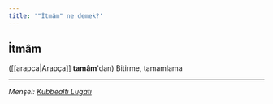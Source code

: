```yaml
---
title: '"İtmâm" ne demek?'
---
```


## İtmâm
([[arapca|Arapça]] **tamâm**'dan) Bitirme, tamamlama 

---
*Menşei: [Kubbealtı Lugatı](https://www.lugatim.com/s/İtmâm)*